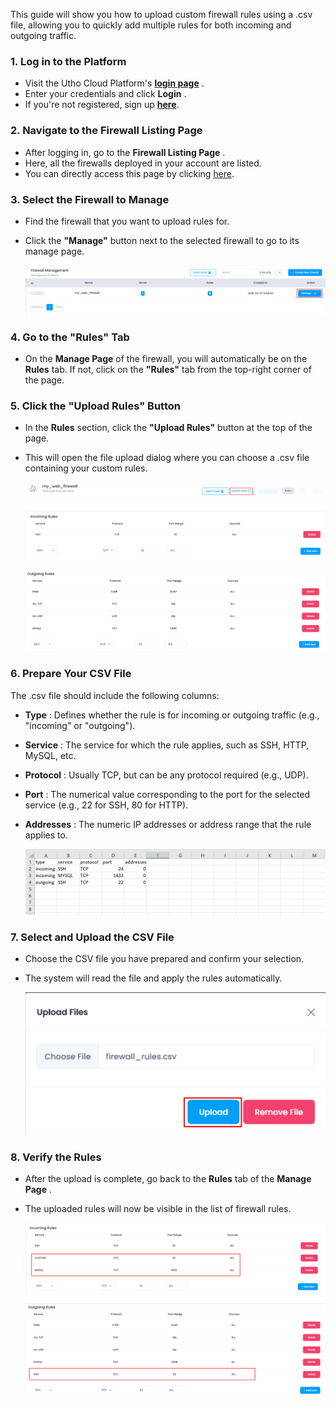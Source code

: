 This guide will show you how to upload custom firewall rules using a .csv file, allowing you to quickly add multiple rules for both incoming and outgoing traffic.

### **1. Log in to the Platform**

* Visit the Utho Cloud Platform's  **[login page](https://console.utho.com/login)** .
* Enter your credentials and click  **Login** .
* If you're not registered, sign up  **[here](https://console.utho.com/signup)**.

### **2. Navigate to the Firewall Listing Page**

* After logging in, go to the  **Firewall Listing Page** .
* Here, all the firewalls deployed in your account are listed.
* You can directly access this page by clicking [here](https://console.utho.com/firewall "Firewall Listing Page").

### **3. Select the Firewall to Manage**

* Find the firewall that you want to upload rules for.
* Click the **"Manage"** button next to the selected firewall to go to its manage page.

  ![1744023674640](image/index/1744023674640.png)

### **4. Go to the "Rules" Tab**

* On the **Manage Page** of the firewall, you will automatically be on the **Rules** tab. If not, click on the **"Rules"** tab from the top-right corner of the page.

### **5. Click the "Upload Rules" Button**

* In the **Rules** section, click the **"Upload Rules"** button at the top of the page.
* This will open the file upload dialog where you can choose a .csv file containing your custom rules.

  ![1744023752398](image/index/1744023752398.png)

  ![1744023887549](image/index/1744023887549.png)

  ![1744023910303](image/index/1744023910303.png)

### **6. Prepare Your CSV File**

The .csv file should include the following columns:

* **Type** : Defines whether the rule is for incoming or outgoing traffic (e.g., "incoming" or "outgoing").
* **Service** : The service for which the rule applies, such as SSH, HTTP, MySQL, etc.
* **Protocol** : Usually TCP, but can be any protocol required (e.g., UDP).
* **Port** : The numerical value corresponding to the port for the selected service (e.g., 22 for SSH, 80 for HTTP).
* **Addresses** : The numeric IP addresses or address range that the rule applies to.

  ![1744023786362](image/index/1744023786362.png)

### **7. Select and Upload the CSV File**

* Choose the CSV file you have prepared and confirm your selection.
* The system will read the file and apply the rules automatically.

  ![1744023988551](image/index/1744023988551.png)

### **8. Verify the Rules**

* After the upload is complete, go back to the **Rules** tab of the  **Manage Page** .
* The uploaded rules will now be visible in the list of firewall rules.

  ![1744024034595](image/index/1744024034595.png)

  ![1744024055847](image/index/1744024055847.png)
